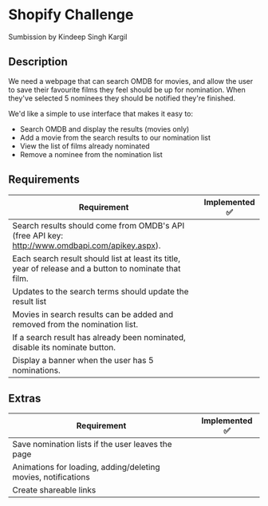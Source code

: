 # Shopify Challenge

Sumbission by Kindeep Singh Kargil

## Description
We need a webpage that can search OMDB for movies, and allow the user to save their favourite films they feel should be up for nomination. When they've selected 5 nominees they should be notified they're finished.

We'd like a simple to use interface that makes it easy to:
* Search OMDB and display the results (movies only)
* Add a movie from the search results to our nomination list
* View the list of films already nominated
* Remove a nominee from the nomination list

## Requirements
| Requirement   | Implemented ✅|
| ------------- |:-------------:|
| Search results should come from OMDB's API (free API key: http://www.omdbapi.com/apikey.aspx). | |
| Each search result should list at least its title, year of release and a button to nominate that film. | |
| Updates to the search terms should update the result list | |
| Movies in search results can be added and removed from the nomination list. | |
| If a search result has already been nominated, disable its nominate button. | |
| Display a banner when the user has 5 nominations. | |

## Extras
| Requirement   | Implemented ✅|
| ------------- |:-------------:|
| Save nomination lists if the user leaves the page| |
| Animations for loading, adding/deleting movies, notifications | |
| Create shareable links | |
